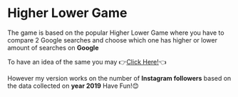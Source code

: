 # Higher Lower Game
The game is based on the popular Higher Lower Game where you have to compare 2 Google searches and choose which one has higher or lower amount of searches on **Google**

To have an idea of the same you may 👉[Click Here!](http://www.higherlowergame.com/)👈

However my version works on the number of **Instagram followers** based on the data collected on **year 2019**
Have Fun!😊
